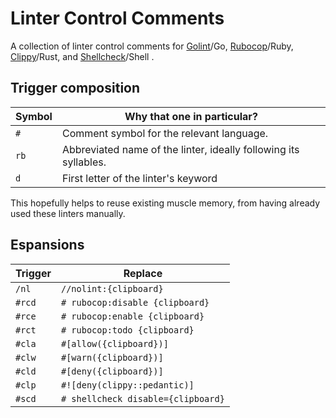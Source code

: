 # Linter Control Comments

A collection of linter control comments for
[Golint](https://golangci-lint.run/)/Go,
[Rubocop](https://rubocop.org)/Ruby,
[Clippy](https://doc.rust-lang.org/stable/clippy/)/Rust,
and [Shellcheck](https://www.shellcheck.net/)/Shell
.

## Trigger composition

Symbol | Why that one in particular?
-- | --
`#` | Comment symbol for the relevant language.
`rb` | Abbreviated name of the linter, ideally following its syllables.
`d` | First letter of the linter's keyword

This hopefully helps to reuse existing muscle memory,
from having already used these linters manually.

## Espansions

Trigger | Replace
-- | --
`/nl` | `//nolint:{clipboard}`
`#rcd` | `# rubocop:disable {clipboard}`
`#rce` | `# rubocop:enable {clipboard}`
`#rct` | `# rubocop:todo {clipboard}`
`#cla` | `#[allow({clipboard})]`
`#clw` | `#[warn({clipboard})]`
`#cld` | `#[deny({clipboard})]`
`#clp` | `#![deny(clippy::pedantic)]`
`#scd` | `# shellcheck disable={clipboard}`
